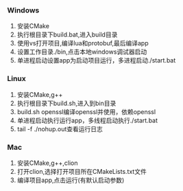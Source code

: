 ### Windows
1. 安装CMake
2. 执行根目录下build.bat,进入build目录
3. 使用vs打开项目,编译lua和protobuf,最后编译app
4. 设置工作目录./bin,点击本地windows调试器启动
5. 单进程启动设置app为启动项目运行，多进程启动./start.bat
### Linux
1. 安装CMake,g++
2. 执行根目录下build.sh,进入到bin目录
3. build.sh openssl编译openssl并使用，依赖openssl
4. 单进程启动执行运行app，多线程启动执行./start.bat 
5. tail -f ./nohup.out查看运行日志
### Mac
1. 安装CMake,g++,clion
2. 打开clion,选择打开项目所在CMakeLists.txt文件
3. 编译项目app,点击运行(有默认启动参数)
